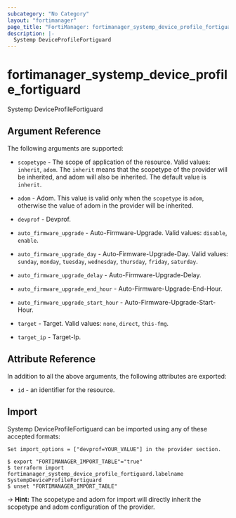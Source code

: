 ```yaml
---
subcategory: "No Category"
layout: "fortimanager"
page_title: "FortiManager: fortimanager_systemp_device_profile_fortiguard"
description: |-
  Systemp DeviceProfileFortiguard
---
```


# fortimanager_systemp_device_profile_fortiguard
Systemp DeviceProfileFortiguard

## Argument Reference


The following arguments are supported:

* `scopetype` - The scope of application of the resource. Valid values: `inherit`, `adom`. The `inherit` means that the scopetype of the provider will be inherited, and adom will also be inherited. The default value is `inherit`.
* `adom` - Adom. This value is valid only when the `scopetype` is `adom`, otherwise the value of adom in the provider will be inherited.
* `devprof` - Devprof.

* `auto_firmware_upgrade` - Auto-Firmware-Upgrade. Valid values: `disable`, `enable`.

* `auto_firmware_upgrade_day` - Auto-Firmware-Upgrade-Day. Valid values: `sunday`, `monday`, `tuesday`, `wednesday`, `thursday`, `friday`, `saturday`.

* `auto_firmware_upgrade_delay` - Auto-Firmware-Upgrade-Delay.
* `auto_firmware_upgrade_end_hour` - Auto-Firmware-Upgrade-End-Hour.
* `auto_firmware_upgrade_start_hour` - Auto-Firmware-Upgrade-Start-Hour.
* `target` - Target. Valid values: `none`, `direct`, `this-fmg`.

* `target_ip` - Target-Ip.


## Attribute Reference

In addition to all the above arguments, the following attributes are exported:
* `id` - an identifier for the resource.

## Import

Systemp DeviceProfileFortiguard can be imported using any of these accepted formats:
```
Set import_options = ["devprof=YOUR_VALUE"] in the provider section.

$ export "FORTIMANAGER_IMPORT_TABLE"="true"
$ terraform import fortimanager_systemp_device_profile_fortiguard.labelname SystempDeviceProfileFortiguard
$ unset "FORTIMANAGER_IMPORT_TABLE"
```
-> **Hint:** The scopetype and adom for import will directly inherit the scopetype and adom configuration of the provider.
